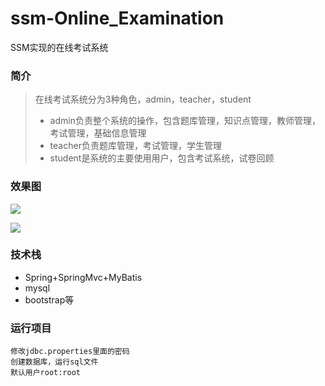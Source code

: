 # ssm-Online_Examination
SSM实现的在线考试系统

### 简介

> 在线考试系统分为3种角色，admin，teacher，student
>
> - admin负责整个系统的操作，包含题库管理，知识点管理，教师管理，考试管理，基础信息管理
> - teacher负责题库管理，考试管理，学生管理
> - student是系统的主要使用用户，包含考试系统，试卷回顾

### 效果图

![](G:\2019project\gits\ssm-Online_Examination\img\home.png)

![](G:\2019project\gits\ssm-Online_Examination\img\adminhome.png)

###  

### 技术栈

- Spring+SpringMvc+MyBatis
- mysql
- bootstrap等

### 运行项目

```
修改jdbc.properties里面的密码
创建数据库，运行sql文件
默认用户root:root
```

















































































